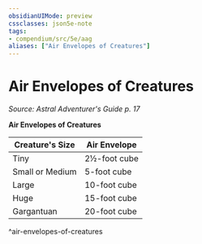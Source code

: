 ```yaml
---
obsidianUIMode: preview
cssclasses: json5e-note
tags:
- compendium/src/5e/aag
aliases: ["Air Envelopes of Creatures"]
---
```

# Air Envelopes of Creatures
*Source: Astral Adventurer's Guide p. 17* 

**Air Envelopes of Creatures**

| Creature's Size | Air Envelope |
|-----------------|--------------|
| Tiny | 2½-foot cube |
| Small or Medium | 5-foot cube |
| Large | 10-foot cube |
| Huge | 15-foot cube |
| Gargantuan | 20-foot cube |
^air-envelopes-of-creatures